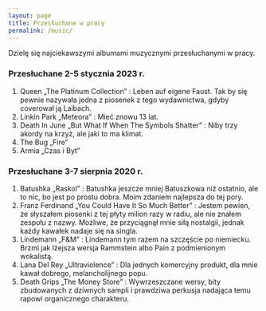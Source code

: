 ```yaml
---
layout: page
title: Przesłuchane w pracy
permalink: /music/
---
```


Dzielę się najciekawszymi albumami muzycznymi przesłuchanymi w pracy.

<h3>Przesłuchane 2-5 stycznia 2023 r.</h3>

1. Queen „The Platinum Collection”
: Leben auf eigene Faust. Tak by się pewnie nazywała jedna z piosenek z tego wydawnictwa, gdyby coverował ją Laibach.
2. Linkin Park „Meteora”
: Mieć znowu 13 lat.
3. Death In June „But What If When The Symbols Shatter”
: Niby trzy akordy na krzyż, ale jaki to ma klimat.
4. The Bug „Fire”
5. Armia „Czas i Byt”


<h3>Przesłuchane 3-7 sierpnia 2020 r.</h3>

1. Batushka „Raskol”
: Batushka jeszcze mniej Batuszkowa niż ostatnio, ale to nic, bo jest po prostu dobra. Moim zdaniem najlepsza do tej pory.
2. Franz Ferdinand „You Could Have It So Much Better”
: Jestem pewien, że słyszałem piosenki z tej płyty milion razy w radiu, ale nie znałem zespołu z nazwy. Możliwe, że przyciągnął mnie siłą nostalgii, jednak każdy kawałek nadaje się na singla.
3. Lindemann „F&M”
: Lindemann tym razem na szczęście po niemiecku. Brzmi jak lżejsza wersja Rammstein albo Pain z podmienionym wokalistą. 
4. Lana Del Rey „Ultraviolence”
: Dla jednych komercyjny produkt, dla mnie kawał dobrego, melancholijnego popu.
5. Death Grips „The Money Store”
: Wywrzeszczane wersy, bity zbudowanych z dziwnych sampli i prawdziwa perkusja nadająca temu rapowi organicznego charakteru.